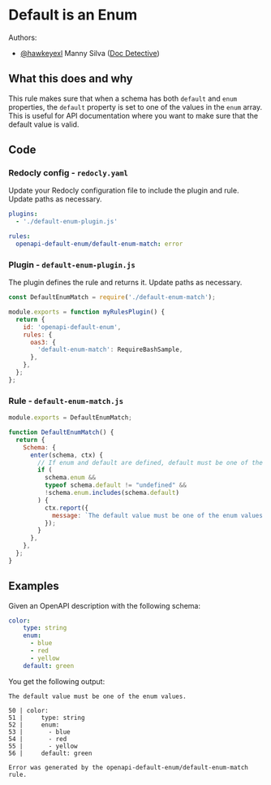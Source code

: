 # Default is an Enum

Authors:
- [@hawkeyexl](https://github.com/hawkeyexl) Manny Silva ([Doc Detective](https://doc-detective.com))

## What this does and why

This rule makes sure that when a schema has both `default` and `enum` properties, the `default` property is set to one of the values in the `enum` array. This is useful for API documentation where you want to make sure that the default value is valid.

## Code

### Redocly config - `redocly.yaml`

Update your Redocly configuration file to include the plugin and rule. Update paths as necessary.

```yaml
plugins:
  - './default-enum-plugin.js'

rules:
  openapi-default-enum/default-enum-match: error
```

### Plugin - `default-enum-plugin.js`

The plugin defines the rule and returns it. Update paths as necessary.

```js 
const DefaultEnumMatch = require('./default-enum-match');

module.exports = function myRulesPlugin() {
  return {
    id: 'openapi-default-enum',
    rules: {
      oas3: {
        'default-enum-match': RequireBashSample,
      },
    },
  };
};
```

### Rule - `default-enum-match.js`

```js
module.exports = DefaultEnumMatch;

function DefaultEnumMatch() {
  return {
    Schema: {
      enter(schema, ctx) {
        // If enum and default are defined, default must be one of the enum values
        if (
          schema.enum &&
          typeof schema.default != "undefined" &&
          !schema.enum.includes(schema.default)
        ) {
          ctx.report({
            message: `The default value must be one of the enum values.`,
          });
        }
      },
    },
  };
}

```

## Examples

Given an OpenAPI description with the following schema:

```yaml
color:
    type: string
    enum:
      - blue
      - red
      - yellow
    default: green
```

You get the following output:

```text
The default value must be one of the enum values.

50 | color:
51 |     type: string
52 |     enum:
53 |       - blue
54 |       - red
55 |       - yellow
56 |     default: green

Error was generated by the openapi-default-enum/default-enum-match rule.
```